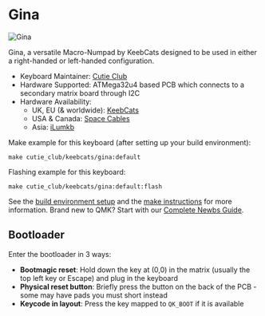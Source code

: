 # Gina

![Gina](https://i.imgur.com/YDcBEJ8h.jpg)

Gina, a versatile Macro-Numpad by KeebCats designed to be used in either a right-handed or left-handed configuration.

* Keyboard Maintainer: [Cutie Club](https://github.com/cutie-club/)
* Hardware Supported: ATMega32u4 based PCB which connects to a secondary matrix board through I2C
* Hardware Availability:
  * UK, EU (& worldwide): [KeebCats](https://keebcats.co.uk/products/gina-macro-numpad-by-keebcats-kit)
  * USA & Canada: [Space Cables](https://spaceholdings.net/products/gina-macro-numpad-by-keebcats-kit)
  * Asia: [iLumkb](https://ilumkb.com/products/gina-macro-numpad-by-keebcats-kit)

Make example for this keyboard (after setting up your build environment):

    make cutie_club/keebcats/gina:default

Flashing example for this keyboard:

    make cutie_club/keebcats/gina:default:flash

See the [build environment setup](https://docs.qmk.fm/#/getting_started_build_tools) and the [make instructions](https://docs.qmk.fm/#/getting_started_make_guide) for more information. Brand new to QMK? Start with our [Complete Newbs Guide](https://docs.qmk.fm/#/newbs).

## Bootloader

Enter the bootloader in 3 ways:

* **Bootmagic reset**: Hold down the key at (0,0) in the matrix (usually the top left key or Escape) and plug in the keyboard
* **Physical reset button**: Briefly press the button on the back of the PCB - some may have pads you must short instead
* **Keycode in layout**: Press the key mapped to `QK_BOOT` if it is available
